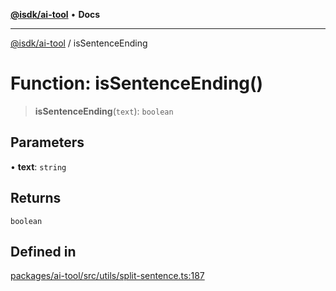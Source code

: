[**@isdk/ai-tool**](../README.md) • **Docs**

***

[@isdk/ai-tool](../globals.md) / isSentenceEnding

# Function: isSentenceEnding()

> **isSentenceEnding**(`text`): `boolean`

## Parameters

• **text**: `string`

## Returns

`boolean`

## Defined in

[packages/ai-tool/src/utils/split-sentence.ts:187](https://github.com/isdk/ai-tool.js/blob/b0813174e9b350ae47231f8e5f885150313123b0/src/utils/split-sentence.ts#L187)

